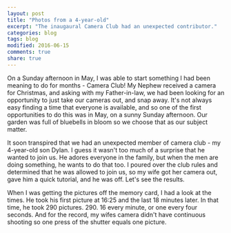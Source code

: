 ```yaml
---
layout: post
title: "Photos from a 4-year-old"
excerpt: "The inaugaural Camera Club had an unexpected contributor."
categories: blog
tags: blog
modified: 2016-06-15
comments: true
share: true
---
```


On a Sunday afternoon in May, I was able to start something I had been meaning to do for months - Camera Club! My Nephew received a camera for Christmas, and asking with my Father-in-law, we had been looking for an opportunity to just take our cameras out, and snap away. It's not always easy finding a time that everyone is available, and so one of the first opportunities to do this was in May, on a sunny Sunday afternoon. Our garden was full of bluebells in bloom so we choose that as our subject matter.

It soon transpired that we had an unexpected member of camera club - my 4-year-old son Dylan. I guess it wasn't too much of a surprise that he wanted to join us. He adores everyone in the family, but when the men are doing something, he wants to do that too. 
I poured over the club rules and determined that he was allowed to join us, so my wife got her camera out, gave him a quick tutorial, and he was off. Let's see the results.

When I was getting the pictures off the memory card, I had a look at the times. He took his first picture at 16:25 and the last 18 minutes later. In that time, he took 290 pictures. 290. 16 every minute, or one every four seconds. And for the record, my wifes camera didn't have continuous shooting so one press of the shutter equals one picture.




